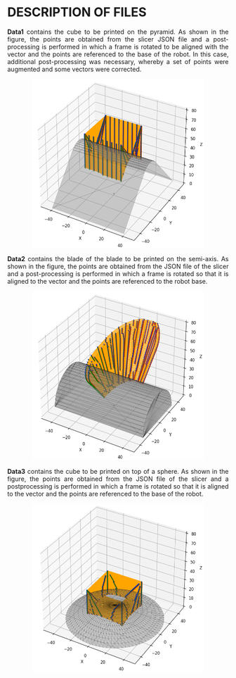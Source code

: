 # DESCRIPTION OF FILES
<p align=justify><b>Data1</b> contains the cube to be printed on the pyramid. As shown in the figure, the points are obtained from the slicer JSON file and a post-processing is performed in which a frame is rotated to be aligned with the vector and the points are referenced to the base of the robot. In this case, additional post-processing was necessary, whereby a set of points were augmented and some vectors were corrected.</p>
<div align=center>
<img src="data1/Figure.png" width="392.5" height="383.5"/>
</div>
<p align=justify><b>Data2</b> contains the blade of the blade to be printed on the semi-axis. As shown in the figure, the points are obtained from the JSON file of the slicer and a post-processing is performed in which a frame is rotated so that it is aligned to the vector and the points are referenced to the robot base.</p>
<div align=center>
<img src="data2/Figure.png" width="392.5" height="383.5"/>
</div>
<p align=justify><b>Data3</b> contains the cube to be printed on top of a sphere. As shown in the figure, the points are obtained from the JSON file of the slicer and a postprocessing is performed in which a frame is rotated so that it is aligned to the vector and the points are referenced to the base of the robot.</p>
<div align=center>
<img src="data3/Figure.png" width="392.5" height="383.5"/>
</div>
